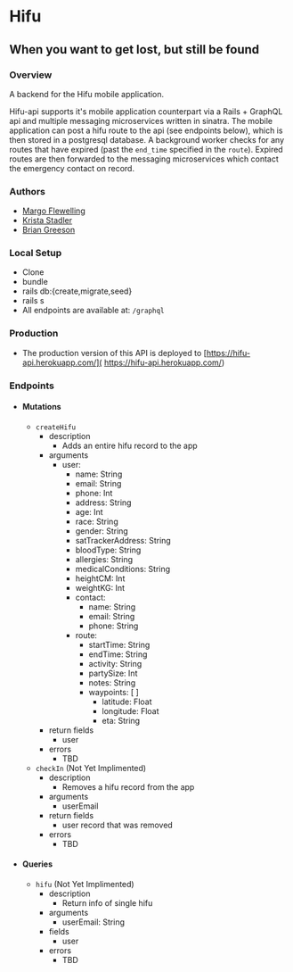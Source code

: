 # Hifu

## When you want to get lost, but still be found

### Overview

A backend for the Hifu mobile application.

Hifu-api supports it's mobile application counterpart via a Rails + GraphQL api and multiple messaging microservices written in sinatra.  The mobile application can post a hifu route to the api (see endpoints below), which is then stored in a postgresql database. A background worker checks for any routes that have expired (past the `end_time` specified in the `route`). Expired routes are then forwarded to the messaging microservices which contact the emergency contact on record.

### Authors

- [Margo Flewelling](https://github.com/margoflewelling)
- [Krista Stadler](https://github.com/kristastadler)
- [Brian Greeson](https://github.com/brian-greeson)

### Local Setup

 - Clone
 - bundle
 - rails db:{create,migrate,seed}
 - rails s
 - All endpoints are available at: `/graphql`

### Production

- The production version of this API is deployed to [https://hifu-api.herokuapp.com/]( https://hifu-api.herokuapp.com/)


### Endpoints

- #### Mutations
  
  - `createHifu`
    - description
      - Adds an entire hifu record to the app
    - arguments
      - user:
        - name: String
        - email: String
        - phone: Int
        - address: String
        - age: Int
        - race: String
        - gender: String
        - satTrackerAddress: String
        - bloodType: String
        - allergies: String
        - medicalConditions: String
        - heightCM: Int
        - weightKG: Int
        - contact:
          - name: String
          - email: String
          - phone: String
        - route:
          - startTime: String
          - endTime: String
          - activity: String
          - partySize: Int
          - notes: String
          - waypoints: [ ]
            - latitude: Float
            - longitude: Float
            - eta: String
    - return fields
      - user
    - errors
      - TBD
  - `checkIn` (Not Yet Implimented)
    - description
      - Removes a hifu record from the app
    - arguments
      - userEmail
    - return fields
      - user record that was removed
    - errors
      - TBD
  
- #### Queries
  
  - `hifu` (Not Yet Implimented)
    - description
      - Return info of single hifu
    - arguments
      - userEmail: String
    - fields
      - user
    - errors
      - TBD
